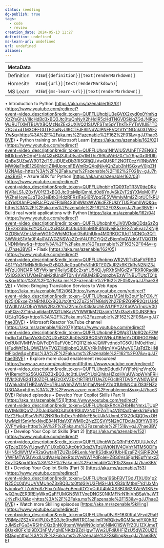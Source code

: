 ```yaml
---
status: seedling
dg-publish: true
tags:
  - code
  - review
creation_date: 2024-05-13 11:27
definition: undefined
ms-learn-url: undefined
url: undefined
aliases:
---
```


| MetaData   |                                              |
| ---------- | -------------------------------------------- |
| Definition | `VIEW[{definition}][text(renderMarkdown)]`   |
| Homesite   | `VIEW[{url}][text(renderMarkdown)]`          |
| MS Learn   | `VIEW[{ms-learn-url}][text(renderMarkdown)]` |
• Introduction to Python [https://aka.ms/azenable/162/01](https://www.youtube.com/redirect?event=video_description&redir_token=QUFFLUhqbjU3eGVtX2xyd0o0YmNqXzZfeGhLVllIcHdBd3xBQ3Jtc0tuQnNyX2hHdlR5cHdTNGVDSklqZGdJNlRucWJRUTlXMTBUVXBQMzNsZEx2UXlVQ21SUVFSTm5pYThkTkFYTnVIUlE1TDZtQzdxdTM3OFFGUTFGajNvUl9CTFJFSllNdWJPNFFVQ1V1Y1NOck03TWFzYw&q=https%3A%2F%2Faka.ms%2Fazenable%2F162%2F01&v=gJJ7hae3BVE) • Python training on Microsoft Learn [https://aka.ms/azenable/162/02](https://www.youtube.com/redirect?event=video_description&redir_token=QUFFLUhqa1NhWlU5VUhFTFZENGlZMDlrbmVEOVpPTnktQXxBQ3Jtc0tsaDg1MThiZlRRaWd6Z0Z1c29pa0x0RDlhQnBuSUZsaW90T2dTSUtDUExDb3RISGRjQUVwQU5RT2NOT0czYlRNbWhYMW9jeFlrdE12S0hlcHZ1MUpncnFBWmRxQXpjNjk4QnZub3hHSGxwV0lpZHU2NA&q=https%3A%2F%2Faka.ms%2Fazenable%2F162%2F02&v=gJJ7hae3BVE) • Azure SDK for Python [https://aka.ms/azenable/162/03](https://www.youtube.com/redirect?event=video_description&redir_token=QUFFLUhqbHpTQ09TeTR3V0tteDRkNVRaLS1JZ0xfV01fZ3xBQ3Jtc0tsMlpIQmhLd0d6YnJvSkZvT2tjYXMxM0lFVWZheHoyeEJqT2o3ejBtb3I4dzRFRzlFaGl6RVpqSE5VWmIyMml2ZlptUC1kRUs3YjdOUmFQejRJcFQydFFIbjB4S3hjWktxWW9idFZFUklYTU5Pbm1lWQ&q=https%3A%2F%2Faka.ms%2Fazenable%2F162%2F03&v=gJJ7hae3BVE) • Build real world applications with Python [https://aka.ms/azenable/162/04](https://www.youtube.com/redirect?event=video_description&redir_token=QUFFLUhqbnhXUjV0VDdaODdaSzZqTEEzS2d6dFdYQXZnUXxBQ3Jtc0tuUGhnMGF4NldvejE5ZEFSZmEyazZKNjBOZDBicVZmUzhmWG1iOWhjMG1odi05dUhlUkp4M0RKOC1UdTNCNGo3QTI3WWtkS1Vfa0F4a0VJWGZNSWs2ZmY4U1FCYjQtZzBjcm1nQWdnVTVQOTNLNDNMaw&q=https%3A%2F%2Faka.ms%2Fazenable%2F162%2F04&v=gJJ7hae3BVE) • Flask [https://aka.ms/azenable/162/05](https://www.youtube.com/redirect?event=video_description&redir_token=QUFFLUhqbmxWR2VRTkI3aFVFRS04S1FYa3FMNk8tRldyd3xBQ3Jtc0tra0FyN1hKRTE0ZkJRZk9KZkRvN2NIZ3JMYzU0NEl4RlN5YWxlam1RellySjBEc2xaYU54QjJyRXhSMGdZVFRXR0RadjlKV2lQSXlkYUVQeEhaM2tlUndPT0N4VVBUM2lEQmpzbVEzWTNBUTUtcTQ1bw&q=https%3A%2F%2Faka.ms%2Fazenable%2F162%2F05&v=gJJ7hae3BVE) • Video: Bringing Translation Services to Web Apps [https://aka.ms/azenable/162/06](https://www.youtube.com/redirect?event=video_description&redir_token=QUFFLUhqa2tzMGhHb3puY1pFOXJYN25IOExxejZzNEtNUXxBQ3Jtc0trQ2ZpZ3NTNGlsN2h2ZEtRZG9PR2QzLUd4UWdIUVJZOEpYWkN2RzZKYnZ2NmZnX3k0aUhEWU1PY2ZKb0VoTnpUV00zbEQzc2Z1dnJudldacDVQTUhKazVYWW1kM2QzaVhTMkI3azIxRDJNSF9mUEJqTQ&q=https%3A%2F%2Faka.ms%2Fazenable%2F162%2F06&v=gJJ7hae3BVE) • Microsoft Reactor YouTube channel [https://aka.ms/azenable/162/07](https://www.youtube.com/redirect?event=video_description&redir_token=QUFFLUhqbmFBQWg3TUp6Q2pFZWtpdkxTaU1acWxXbDZQUXxBQ3Jtc0tsSGtBQ05lYWNuU1BfejYxODlHOGFMd0xRUkRVMHVnQlVFdDY0aFV0bGFQR1ZibkVJQWFvdndoTG5OU1M0eHhxUHFudWtFb1JQWjZMVFVQZ1lidjlpbnQ3UEVrRk1MNm1XVGMwV0FJaTdZbHNlMFlodw&q=https%3A%2F%2Faka.ms%2Fazenable%2F162%2F07&v=gJJ7hae3BVE) • Explore more cloud enablement resources! [https://www.azure.com/enablement](https://www.youtube.com/redirect?event=video_description&redir_token=QUFFLUhqbDdudk1VYjFoNjhzVnpXeW1RemdYb256UGZGZ3xBQ3Jtc0ttLUw5YUxiQjhkaHZxdHVuUWppWVhFRHI1VktXdVB2dTd0ZDFLaHZzOXVZbk1tRTRfUTUwZ0FGclhRTDVSYWN0WEt4UWhka3hlTHRZaWZHcTRUaWhhZW1LMjI1ajVNeEV2d01UMkNCdjZlS3FNZzU3OA&q=https%3A%2F%2Fwww.azure.com%2Fenablement&v=gJJ7hae3BVE) Related episodes • Develop Your Copilot Skills (Part 1) [https://aka.ms/azenable/151](https://www.youtube.com/redirect?event=video_description&redir_token=QUFFLUhqbkRXcVZHbHlsNmxLTUpPbWtMd3lQb1ZLZDJod3xBQ3Jtc0trR3l4VzN0TFZqTlp4VG1QcDhjekk2bFg1dlRzZ2FkaU9scVhPU2NKRkxfbDcxYnNMeFE5cUJkNUxmLS1XZ0dQQ0wxOHUwMzlHSmVfckNvdE84NTdaVXFWM0c2NzZCSVY5N2hCTDdJa3BfYW9RSXVFYw&q=https%3A%2F%2Faka.ms%2Fazenable%2F151&v=gJJ7hae3BVE) • Develop Your Copilot Skills (Part 2) [https://aka.ms/azenable/152](https://www.youtube.com/redirect?event=video_description&redir_token=QUFFLUhqbWZaQ3hPdXVDUUJvXy1GTzJqZ05yYUgwdVY1UXxBQ3Jtc0trX3dsZVFzUWt0N1V4OVhYNTM5ODFsUHN5dWVfMVR2aGwtajhTZUZlaGRLenluNm1IS3dkaG1UbHEzaFZKSjRiR204YWFMTW5UVkxlLUdWaHg2ekRtdzVwNW1PdFpIeHZBS0VsSFprNEpfYmxzZ3gyTQ&q=https%3A%2F%2Faka.ms%2Fazenable%2F152&v=gJJ7hae3BVE) • Develop Your Copilot Skills (Part 3) [https://aka.ms/azenable/153](https://www.youtube.com/redirect?event=video_description&redir_token=QUFFLUhqa19SbFBVTGdJTXU0b1p2N25Cc0dVUUVVMUhoZ3xBQ3Jtc0ttdGlVU3FMSHJrLXB3b1MtbnFYd1JxMnlvbmkwYTZoVFpSZFhxZnNuaFpBendGY2pCdUt4bktXS3BOM2RWeW1KNFgwQ2huZER3REIyWkpQaFFUMGN6WTVoeDNGS0NKMFNrN1hiVnBSaVhJWTJrNzFkUQ&q=https%3A%2F%2Faka.ms%2Fazenable%2F153&v=gJJ7hae3BVE) • Watch more Skilling episodes [https://aka.ms/azenable/Skilling](https://www.youtube.com/redirect?event=video_description&redir_token=QUFFLUhqa0FJSE1BX0RuLVFyd29aRVBjMzJZS2VXVllPUXxBQ3Jtc0trdWlTRC1oallmR1hRQktwRGM3andYX0hRZzJMSzFGa3VRSHhCQzBnN09temVWaWN0clpfa0NlMC1lSWFfZ0U1ZXJmeTBUakllOFk1dl9DX3hFMy1qMENKdzBZdHgwTWw2UFdjUHFiZzU5dWZ0UlZ0RQ&q=https%3A%2F%2Faka.ms%2Fazenable%2FSkilling&v=gJJ7hae3BVE)